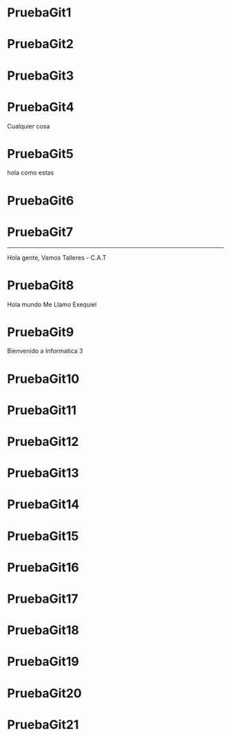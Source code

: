 # PruebaGit1



# PruebaGit2



# PruebaGit3



# PruebaGit4

Cualquier cosa

# PruebaGit5

hola como estas 

# PruebaGit6



# PruebaGit7
------------
Hola gente, Vamos Talleres - C.A.T



# PruebaGit8
Hola mundo Me Llamo Exequiel


# PruebaGit9
Bienvenido a Informatica 3


# PruebaGit10



# PruebaGit11



# PruebaGit12



# PruebaGit13



# PruebaGit14



# PruebaGit15



# PruebaGit16



# PruebaGit17



# PruebaGit18



# PruebaGit19



# PruebaGit20



# PruebaGit21




